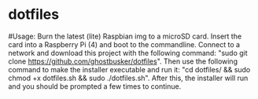 # dotfiles

#Usage: Burn the latest (lite) Raspbian img to a microSD card. Insert the card into a Raspberry Pi (4) and boot to the commandline. Connect to a network and download this project with the following command: "sudo git clone https://github.com/ghostbusker/dotfiles". Then use the following command to make the installer executable and run it: "cd dotfiles/ && sudo chmod +x dotfiles.sh && sudo ./dotfiles.sh". After this, the installer will run and you should be prompted a few times to continue.
